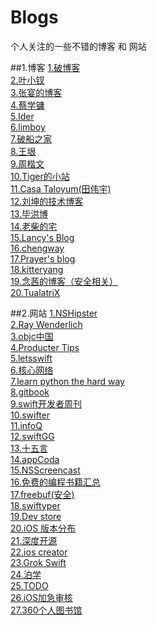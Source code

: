 # Blogs
个人关注的一些不错的博客 和 网站

##1.博客
[1.破博客](http://www.poboke.com/)<br />
[2.叶小钗](http://www.cnblogs.com/yexiaochai/)<br />
[3.张宴的博客](http://zyan.cc/index.php)<br />
[4.蔡学镛](http://weibo.com/rebol?is_hot=1)<br />
[5.Ider](http://blog.iderzheng.com/)<br />
[6.limboy](http://limboy.me/)<br />
[7.破船之家](http://beyondvincent.com/)<br />
[8.王垠](http://www.yinwang.org/)<br />
[9.周楷文](http://blog.zhowkev.in/)<br />
[10.Tiger的小站](http://www.itiger.me/)<br />
[11.Casa Taloyum(田伟宇)](http://casatwy.com/)<br />
[12.刘坤的技术博客](https://blog.cnbluebox.com/)<br />
[13.毕洪博](http://bihongbo.com/)<br />
[14.老柴的宅](http://chaishiwei.com/blog/)<br />
[15.Lancy's Blog](http://gracelancy.com/)<br />
[16.chengway](https://chengway.in/)<br />
[17.Prayer's blog](http://www.futantan.com/)<br />
[18.kitteryang](http://kittenyang.com/)<br />
[19.念茜的博客（安全相关）](http://blog.csdn.net/yiyaaixuexi)<br />
[20.TualatriX](https://imtx.me/)<br />


##2.网站
[1.NSHipster](http://nshipster.com/)<br />
[2.Ray Wenderlich](https://www.raywenderlich.com/)<br />
[3.objc中国](https://www.objccn.io/)<br />
[4.Producter Tips](http://tips.producter.io/)<br />
[5.letsswift](http://letsswift.com/)<br />
[6.核心网络](http://www.netfoucs.com/mobile/1.html)<br />
[7.learn python the hard way](http://learnpythonthehardway.org/book/)<br />
[8.gitbook](https://www.gitbook.com/explore)<br />
[9.swift开发者周刊](http://swiftweekly.cn/)<br />
[10.swifter](http://swifter.tips/)<br />
[11.infoQ](http://www.infoq.com/cn/)<br />
[12.swiftGG](http://swift.gg/)<br />
[13.十五言](http://www.15yan.com/)<br />
[14.appCoda](http://www.appcoda.com/)<br />
[15.NSScreencast](http://nsscreencast.com/episodes)<br />
[16.免费的编程书籍汇总](http://siberiawolf.com/free_programming/index.html)<br />
[17.freebuf(安全)](http://www.freebuf.com/)<br />
[18.swiftyper](http://www.swiftyper.com/)<br />
[19.Dev store](http://www.devstore.cn/)<br />
[20.iOS 版本分布](https://developer.apple.com/support/app-store/)<br />
[21.深度开源](http://www.open-open.com/news/)<br />
[22.ios creator](http://www.ioscreator.com/)<br />
[23.Grok Swift](https://grokswift.com/)<br />
[24.泊学](https://boxueio.com/)<br />
[25.TODO](http://www.saitjr.com/)<br />
[26.iOS加急审核](https://developer.apple.com/contact/app-store/?topic=expedite)<br />
[27.360个人图书馆](http://www.360doc.com/index.html)<br />

